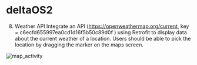 # deltaOS2
8. Weather API
Integrate an API (https://openweathermap.org/current, key = c6ecfd655997ea0cd1d16f5b50c89d0f )
using Retrofit to display data about the current weather of a location. Users should be able
to pick the location by dragging the marker on the maps screen.


![map_activity](https://github.com/itsKhadeer/deltaOS2/assets/119066611/c5d10884-3750-4205-b853-e8c7adf4cdfa)
